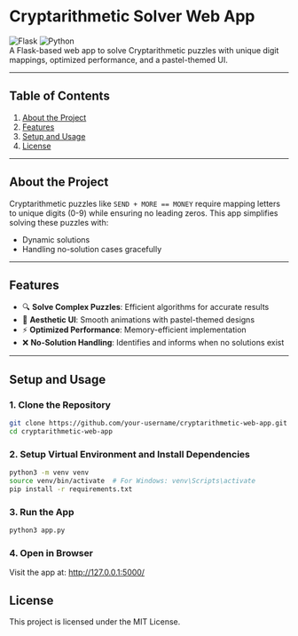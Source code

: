 # Cryptarithmetic Solver Web App

![Flask](https://img.shields.io/badge/Flask-v2.2.3-blue) ![Python](https://img.shields.io/badge/Python-v3.7+-yellow)  
A Flask-based web app to solve Cryptarithmetic puzzles with unique digit mappings, optimized performance, and a pastel-themed UI.

---

## Table of Contents
1. [About the Project](#about-the-project)  
2. [Features](#features)  
3. [Setup and Usage](#setup-and-usage)  
4. [License](#license)  


---

## About the Project
Cryptarithmetic puzzles like `SEND + MORE == MONEY` require mapping letters to unique digits (0-9) while ensuring no leading zeros. This app simplifies solving these puzzles with:  
- Dynamic solutions  
- Handling no-solution cases gracefully  

---

## Features
- 🔍 **Solve Complex Puzzles**: Efficient algorithms for accurate results  
- 🎨 **Aesthetic UI**: Smooth animations with pastel-themed designs  
- ⚡ **Optimized Performance**: Memory-efficient implementation  
- ❌ **No-Solution Handling**: Identifies and informs when no solutions exist  

---

## Setup and Usage

### 1. Clone the Repository  
```bash
git clone https://github.com/your-username/cryptarithmetic-web-app.git
cd cryptarithmetic-web-app
```
### 2. Setup Virtual Environment and Install Dependencies
```bash
python3 -m venv venv
source venv/bin/activate  # For Windows: venv\Scripts\activate
pip install -r requirements.txt
```
### 3. Run the App
```bash
python3 app.py
```
### 4. Open in Browser
Visit the app at: http://127.0.0.1:5000/

## License
This project is licensed under the MIT License.
